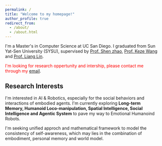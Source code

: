 ```yaml
---
permalink: /
title: "Welcome to my homepage!"
author_profile: true
redirect_from: 
  - /about/
  - /about.html
---
```


I'm a Master's in Computer Science at UC San Diego. I graduated from Sun Yat-Sen University (SYSU), supervised by [Prof. Shen zhao](https://hnyz979.github.io/), [Prof. Keze Wang](https://kezewang.com/) and [Prof. Liang Lin](http://www.linliang.net/). 

<font color="red">I'm looking for research oppertunity and intership, please contact me through my </font>[email](jit027@ucsd.edu).

## Research Interests

I'm interested in AI & Robotics, especially for the social behaviors and interactions of embodied agents. I'm currently exploring **Long-term Memory, Humanoid Loco-manipulation, Spatial Intelligence, Social Intelligence and Agentic System** to pave my way to Emotional Humanoind Robots.

I'm seeking unified approch and mathematical framework to model the consistency of self-awareness, which may lies in the combination of embodiment, personal memory and world model.